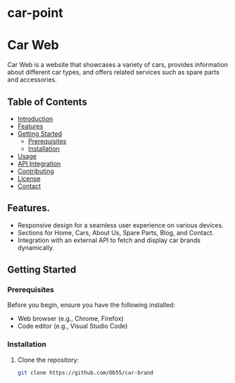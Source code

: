 # car-point
# Car Web

Car Web is a website that showcases a variety of cars, provides information about different car types, and offers related services such as spare parts and accessories.

## Table of Contents
- [Introduction](#car-web)
- [Features](#features)
- [Getting Started](#getting-started)
  - [Prerequisites](#prerequisites)
  - [Installation](#installation)
- [Usage](#usage)
- [API Integration](#api-integration)
- [Contributing](#contributing)
- [License](#license)
- [Contact](#contact)

## Features.

- Responsive design for a seamless user experience on various devices.
- Sections for Home, Cars, About Us, Spare Parts, Blog, and Contact.
- Integration with an external API to fetch and display car brands dynamically.

## Getting Started


### Prerequisites

Before you begin, ensure you have the following installed:

- Web browser (e.g., Chrome, Firefox)
- Code editor (e.g., Visual Studio Code)

### Installation

1. Clone the repository:

   ```bash
   git clone https://github.com/Ob55/car-brand
